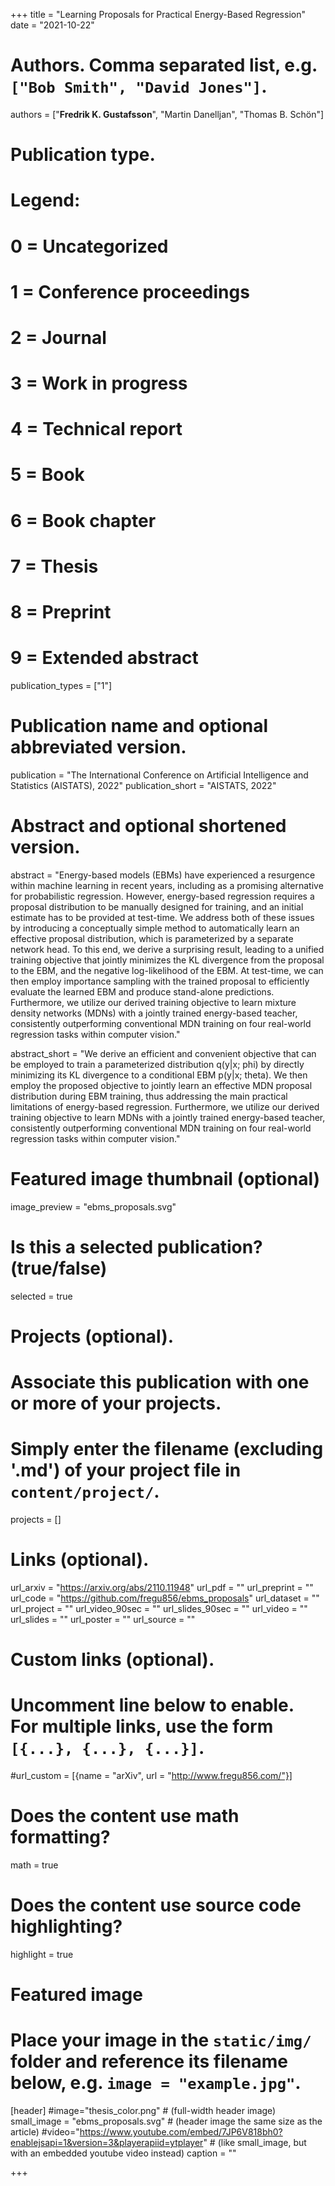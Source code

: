 +++
title = "Learning Proposals for Practical Energy-Based Regression"
date = "2021-10-22"

# Authors. Comma separated list, e.g. `["Bob Smith", "David Jones"]`.
authors = ["**Fredrik K. Gustafsson**", "Martin Danelljan", "Thomas B. Schön"]

# Publication type.
# Legend:
# 0 = Uncategorized
# 1 = Conference proceedings
# 2 = Journal
# 3 = Work in progress
# 4 = Technical report
# 5 = Book
# 6 = Book chapter
# 7 = Thesis
# 8 = Preprint
# 9 = Extended abstract
publication_types = ["1"]

# Publication name and optional abbreviated version.
publication = "The International Conference on Artificial Intelligence and Statistics (AISTATS), 2022"
publication_short = "AISTATS, 2022"

# Abstract and optional shortened version.
abstract = "Energy-based models (EBMs) have experienced a resurgence within machine learning in recent years, including as a promising alternative for probabilistic regression. However, energy-based regression requires a proposal distribution to be manually designed for training, and an initial estimate has to be provided at test-time. We address both of these issues by introducing a conceptually simple method to automatically learn an effective proposal distribution, which is parameterized by a separate network head. To this end, we derive a surprising result, leading to a unified training objective that jointly minimizes the KL divergence from the proposal to the EBM, and the negative log-likelihood of the EBM. At test-time, we can then employ importance sampling with the trained proposal to efficiently evaluate the learned EBM and produce stand-alone predictions. Furthermore, we utilize our derived training objective to learn mixture density networks (MDNs) with a jointly trained energy-based teacher, consistently outperforming conventional MDN training on four real-world regression tasks within computer vision."

abstract_short = "We derive an efficient and convenient objective that can be employed to train a parameterized distribution q(y|x; phi) by directly minimizing its KL divergence to a conditional EBM p(y|x; theta). We then employ the proposed objective to jointly learn an effective MDN proposal distribution during EBM training, thus addressing the main practical limitations of energy-based regression. Furthermore, we utilize our derived training objective to learn MDNs with a jointly trained energy-based teacher, consistently outperforming conventional MDN training on four real-world regression tasks within computer vision."

# Featured image thumbnail (optional)
image_preview = "ebms_proposals.svg"

# Is this a selected publication? (true/false)
selected = true

# Projects (optional).
#   Associate this publication with one or more of your projects.
#   Simply enter the filename (excluding '.md') of your project file in `content/project/`.
projects = []

# Links (optional).
url_arxiv = "https://arxiv.org/abs/2110.11948"
url_pdf = ""
url_preprint = ""
url_code = "https://github.com/fregu856/ebms_proposals"
url_dataset = ""
url_project = ""
url_video_90sec = ""
url_slides_90sec = ""
url_video = ""
url_slides = ""
url_poster = ""
url_source = ""

# Custom links (optional).
#   Uncomment line below to enable. For multiple links, use the form `[{...}, {...}, {...}]`.
#url_custom = [{name = "arXiv", url = "http://www.fregu856.com/"}]

# Does the content use math formatting?
math = true

# Does the content use source code highlighting?
highlight = true

# Featured image
# Place your image in the `static/img/` folder and reference its filename below, e.g. `image = "example.jpg"`.
[header]
#image="thesis_color.png" # (full-width header image)
small_image = "ebms_proposals.svg" # (header image the same size as the article)
#video="https://www.youtube.com/embed/7JP6V818bh0?enablejsapi=1&version=3&playerapiid=ytplayer" # (like small_image, but with an embedded youtube video instead)
caption = ""

+++
